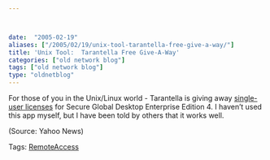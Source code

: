 ```yaml
---



date:  "2005-02-19"
aliases: ["/2005/02/19/unix-tool-tarantella-free-give-a-way/"]
title: 'Unix Tool:  Tarantella Free Give-A-Way'
categories: ["old network blog"]
tags: ["old network blog"]
type: "oldnetblog"
---
```

For those of you in the Unix/Linux world - Tarantella is giving away <a href="http://story.news.yahoo.com/news?tmpl=story&#38;cid=74&#38;ncid=738&#38;e=7&#38;u=/cmp/20050217/tc_cmp/60401415">single-user licenses</a> for  Secure Global Desktop Enterprise Edition 4.  I haven&#8217;t used this app myself, but I have been told by others that it works well.


(Source:  Yahoo News)


Tags: <a href="http://technorati.com/tag/RemoteAccess" title="See the Technorati tag page for 'RemoteAccess'." rel="tag">RemoteAccess</a>


